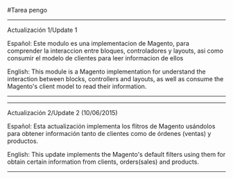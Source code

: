#Tarea pengo

-----------------------------------------------------------------------------------------------------------------
Actualización 1/Update 1

Español:
Este modulo es una implementacion de Magento, para comprender la interaccion entre bloques, controladores y layouts, asi como consumir el modelo de clientes para leer informacion de ellos

English:
This module is a Magento implementation for understand the interaction between blocks, controllers and layouts, as well as consume the Magento's client model to read their information.

-----------------------------------------------------------------------------------------------------------------


-----------------------------------------------------------------------------------------------------------------
Actualización 2/Update 2 (10/06/2015)

Español:
Esta actualización implementa los flitros de Magento usándolos para obtener información tanto de clientes como de órdenes (ventas) y productos.

English:
This update implements the Magento's default filters using them for obtain certain information from clients, orders(sales) and products.

-----------------------------------------------------------------------------------------------------------------
